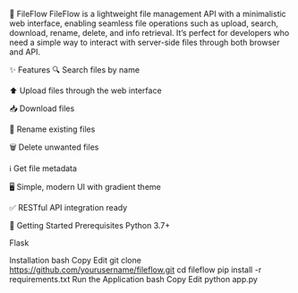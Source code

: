 📁 FileFlow
FileFlow is a lightweight file management API with a minimalistic web interface, enabling seamless file operations such as upload, search, download, rename, delete, and info retrieval. It’s perfect for developers who need a simple way to interact with server-side files through both browser and API.

✨ Features
🔍 Search files by name

⬆️ Upload files through the web interface

📥 Download files

📝 Rename existing files

🗑️ Delete unwanted files

ℹ️ Get file metadata

🖥️ Simple, modern UI with gradient theme

✅ RESTful API integration ready

🚀 Getting Started
Prerequisites
Python 3.7+

Flask

Installation
bash
Copy
Edit
git clone https://github.com/yourusername/fileflow.git
cd fileflow
pip install -r requirements.txt
Run the Application
bash
Copy
Edit
python app.py
